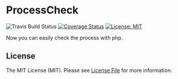 # ProcessCheck
![Travis Build Status](https://travis-ci.org/mozartk/process-checker.svg?branch=master) [![Coverage Status](https://coveralls.io/repos/github/mozartk/process-checker/badge.svg?branch=readme)](https://coveralls.io/github/mozartk/process-checker?branch=readme) [![License: MIT](https://img.shields.io/badge/License-MIT-green.svg)](https://opensource.org/licenses/MIT)

Now you can easily check the process with php.



  
## License  
  
The MIT License (MIT). Please see [License File](LICENSE.md) for more information.